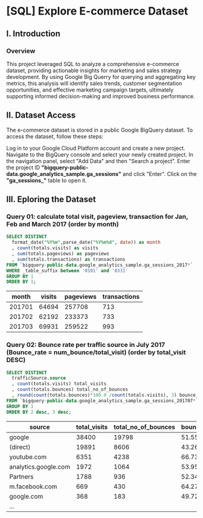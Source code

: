 # [SQL] Explore E-commerce Dataset 
## I. Introduction 
### Overview
This project leveraged SQL to analyze a comprehensive e-commerce dataset, providing actionable insights for marketing and sales strategy development. By using Google Big Querry for querying and aggregating key metrics, this analysis will identify sales trends, customer segmentation opportunities, and effective marketing campaign targets, ultimately supporting informed decision-making and improved business performance.

## II. Dataset Access 
The e-commerce dataset is stored in a public Google BigQuery dataset. To access the dataset, follow these steps:

Log in to your Google Cloud Platform account and create a new project.
Navigate to the BigQuery console and select your newly created project.
In the navigation panel, select "Add Data" and then "Search a project".
Enter the project ID **"bigquery-public-data.google_analytics_sample.ga_sessions"** and click "Enter".
Click on the **"ga_sessions_"** table to open it.

## III. Eploring the Dataset 

### Query 01: calculate total visit, pageview, transaction for Jan, Feb and March 2017 (order by month)
```sql
SELECT DISTINCT 
  format_date("%Y%m",parse_date("%Y%m%d", date)) as month 
  , count(totals.visits) as visits 
  , sum(totals.pageviews) as pageviews
  , sum(totals.transactions) as transactions 
FROM `bigquery-public-data.google_analytics_sample.ga_sessions_2017*`
WHERE _table_suffix between '0101' and '0331' 
GROUP BY 1
ORDER BY 1;
```
| month | visits | pageviews | transactions |
|---|---|---|---|
| 201701 | 64694 | 257708 | 713 |
| 201702 | 62192 | 233373 | 733 |
| 201703 | 69931 | 259522 | 993 |


### Query 02: Bounce rate per traffic source in July 2017 (Bounce_rate = num_bounce/total_visit) (order by total_visit DESC)
```sql 
SELECT DISTINCT
  trafficSource.source
  , count(totals.visits) total_visits
  , count(totals.bounces) total_no_of_bounces
  , round(count(totals.bounces)*100.0 /count(totals.visits), 3) bounce_rates
FROM `bigquery-public-data.google_analytics_sample.ga_sessions_201707*`
GROUP BY 1
ORDER BY 2 desc, 3 desc;
```
| source | total_visits | total_no_of_bounces | bounce_rates |
|---|---|---|---|
| google | 38400 | 19798 | 51.557	| 
| (direct) | 19891 | 8606 | 43.266 |
| youtube.com | 6351 | 4238 | 66.73 |
| analytics.google.com | 1972 | 1064 | 53.955 |
| Partners | 1788 | 936 | 52.349 |
| m.facebook.com | 669 | 430 | 64.275 |
| google.com | 368 | 183 | 49.728 |
| ... |
